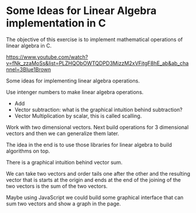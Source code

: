 # Some Ideas for Linear Algebra implementation in C

The objective of this exercise is to implement mathematical operations of linear algebra
in C. 


https://www.youtube.com/watch?v=fNk_zzaMoSs&list=PLZHQObOWTQDPD3MizzM2xVFitgF8hE_ab&ab_channel=3Blue1Brown


Some ideas for implementing linear algebra operations.

Use intenger numbers to make linear algebra operations.

- Add
- Vector subtraction: what is the graphical intuition behind subtraction?
- Vector Multiplication by scalar, this is called scalling.


Work with two dimensional vectors.
Next build operations for 3 dimensional vectors
and then we can generalize them later.

The idea in the end is to use those libraries for linear algebra to build algorithms on top.

There is a graphical intuition behind vector sum.

We can take two vectors and order tails one after the other and the resulting vector that is starts at the origin and ends at the end of the joining of the two vectors
is the sum of the two vectors.

Maybe using JavaScript we could build some graphical interface that can sum two vectors and show a graph in the page.








